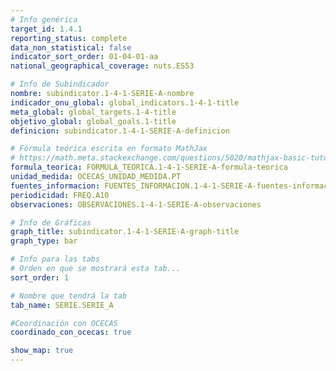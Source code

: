 ```yaml
---
# Info genérica
target_id: 1.4.1
reporting_status: complete
data_non_statistical: false
indicator_sort_order: 01-04-01-aa
national_geographical_coverage: nuts.ES53

# Info de Subindicador
nombre: subindicator.1-4-1-SERIE-A-nombre
indicador_onu_global: global_indicators.1-4-1-title
meta_global: global_targets.1-4-title
objetivo_global: global_goals.1-title
definicion: subindicator.1-4-1-SERIE-A-definicion

# Fórmula teórica escrita en formato MathJax
# https://math.meta.stackexchange.com/questions/5020/mathjax-basic-tutorial-and-quick-reference
formula_teorica: FORMULA_TEORICA.1-4-1-SERIE-A-formula-teorica
unidad_medida: OCECAS_UNIDAD_MEDIDA.PT
fuentes_informacion: FUENTES_INFORMACION.1-4-1-SERIE-A-fuentes-informacion
periodicidad: FREQ.A10
observaciones: OBSERVACIONES.1-4-1-SERIE-A-observaciones

# Info de Gráficas
graph_title: subindicator.1-4-1-SERIE-A-graph-title
graph_type: bar

# Info para las tabs
# Orden en que se mostrará esta tab...
sort_order: 1

# Nombre que tendrá la tab
tab_name: SERIE.SERIE_A

#Coordinación con OCECAS
coordinado_con_ocecas: true

show_map: true
---
```


